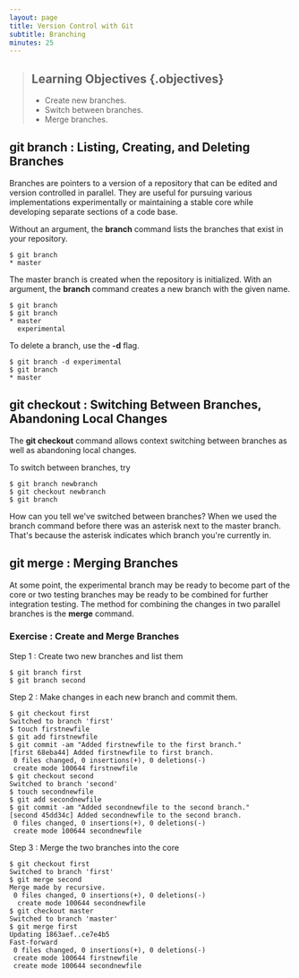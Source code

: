 ```yaml
---
layout: page
title: Version Control with Git
subtitle: Branching
minutes: 25
---
```



> ## Learning Objectives {.objectives}
>
> *   Create new branches.
> *   Switch between branches.
> *   Merge branches.

## git branch : Listing, Creating, and Deleting Branches

Branches are pointers to a version of a repository that can be edited and
version controlled in parallel. They are useful for pursuing various
implementations experimentally or maintaining a stable core while
developing separate sections of a code base.

Without an argument, the **branch** command lists the branches that
exist in your repository.

    $ git branch
    * master

The master branch is created when the repository is initialized. With an
argument, the **branch** command creates a new branch with the given
name.

    $ git branch 
    $ git branch
    * master
      experimental

To delete a branch, use the **-d** flag.

    $ git branch -d experimental
    $ git branch
    * master

## git checkout : Switching Between Branches, Abandoning Local Changes

The **git checkout** command allows context switching between branches
as well as abandoning local changes.

To switch between branches, try

    $ git branch newbranch 
    $ git checkout newbranch 
    $ git branch

How can you tell we've switched between branches? When we used the
branch command before there was an asterisk next to the master branch.
That's because the asterisk indicates which branch you're currently in.

## git merge : Merging Branches

At some point, the experimental branch may be ready to become part of
the core or two testing branches may be ready to be combined for further
integration testing. The method for combining the changes in two
parallel branches is the **merge** command.

### Exercise : Create and Merge Branches

Step 1 : Create two new branches and list them

    $ git branch first
    $ git branch second

Step 2 : Make changes in each new branch and commit them.

    $ git checkout first
    Switched to branch 'first'
    $ touch firstnewfile
    $ git add firstnewfile
    $ git commit -am "Added firstnewfile to the first branch."
    [first 68eba44] Added firstnewfile to first branch.
     0 files changed, 0 insertions(+), 0 deletions(-)
     create mode 100644 firstnewfile
    $ git checkout second
    Switched to branch 'second'
    $ touch secondnewfile
    $ git add secondnewfile
    $ git commit -am "Added secondnewfile to the second branch."
    [second 45dd34c] Added secondnewfile to the second branch.
     0 files changed, 0 insertions(+), 0 deletions(-)
     create mode 100644 secondnewfile

Step 3 : Merge the two branches into the core

    $ git checkout first
    Switched to branch 'first'
    $ git merge second
    Merge made by recursive.
     0 files changed, 0 insertions(+), 0 deletions(-)
      create mode 100644 secondnewfile
    $ git checkout master
    Switched to branch 'master'
    $ git merge first
    Updating 1863aef..ce7e4b5
    Fast-forward
     0 files changed, 0 insertions(+), 0 deletions(-)
     create mode 100644 firstnewfile
     create mode 100644 secondnewfile





